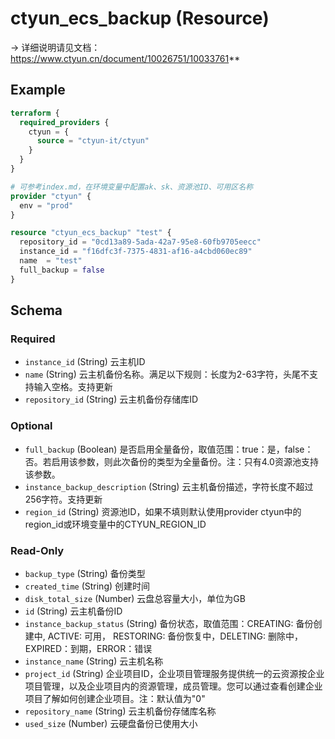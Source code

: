 # ctyun_ecs_backup (Resource)
-> 详细说明请见文档：https://www.ctyun.cn/document/10026751/10033761**



## Example

```terraform
terraform {
  required_providers {
    ctyun = {
      source = "ctyun-it/ctyun"
    }
  }
}

# 可参考index.md，在环境变量中配置ak、sk、资源池ID、可用区名称
provider "ctyun" {
  env = "prod"
}

resource "ctyun_ecs_backup" "test" {
  repository_id = "0cd13a89-5ada-42a7-95e8-60fb9705eecc"
  instance_id = "f16dfc3f-7375-4831-af16-a4cbd060ec89"
  name  = "test"
  full_backup = false
}
```

<!-- schema generated by tfplugindocs -->
## Schema

### Required

- `instance_id` (String) 云主机ID
- `name` (String) 云主机备份名称。满足以下规则：长度为2-63字符，头尾不支持输入空格。支持更新
- `repository_id` (String) 云主机备份存储库ID

### Optional

- `full_backup` (Boolean) 是否启用全量备份，取值范围：true：是，false：否。若启用该参数，则此次备份的类型为全量备份。注：只有4.0资源池支持该参数。
- `instance_backup_description` (String) 云主机备份描述，字符长度不超过256字符。支持更新
- `region_id` (String) 资源池ID，如果不填则默认使用provider ctyun中的region_id或环境变量中的CTYUN_REGION_ID

### Read-Only

- `backup_type` (String) 备份类型
- `created_time` (String) 创建时间
- `disk_total_size` (Number) 云盘总容量大小，单位为GB
- `id` (String) 云主机备份ID
- `instance_backup_status` (String) 备份状态，取值范围：CREATING: 备份创建中, ACTIVE: 可用， RESTORING: 备份恢复中，DELETING: 删除中，EXPIRED：到期，ERROR：错误
- `instance_name` (String) 云主机名称
- `project_id` (String) 企业项目ID，企业项目管理服务提供统一的云资源按企业项目管理，以及企业项目内的资源管理，成员管理。您可以通过查看创建企业项目了解如何创建企业项目。注：默认值为"0"
- `repository_name` (String) 云主机备份存储库名称
- `used_size` (Number) 云硬盘备份已使用大小
